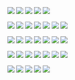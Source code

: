 ![](https://64.media.tumblr.com/832b692d4900f1bd291a577ae12cd345/16ac2cd30c256466-c2/s250x400/644725a9b9521a17cb78148637a7c3aebd22f0d8.webp)
![](https://64.media.tumblr.com/3b4d591cc463ef9918f5657ce77bb81c/adf2e88a182b81c1-4f/s250x400/303b7c5bd9e78a4e8fbfa6e46389f2e20f701946.gifv)
![](https://64.media.tumblr.com/81a76b5a3737e411c33eab3335a79a88/4ed22129fdd9c51a-cf/s250x400/354c0713033fa041bc140d9b50c62052dea1b5ee.gifv)
![](https://64.media.tumblr.com/6ade2cc5bea74bc5e6b0535347ebabbc/tumblr_prwtsaGSf91rov8uxo2_250.gifv)
![](https://64.media.tumblr.com/32d626bfb6265e192d1fb7bbc38b36d3/d52549e5be5f6519-f6/s1280x1920/ef4e8a7ef5c20785672b4c3a57c133a93d5e34c5.gifv)

![](https://images-wixmp-ed30a86b8c4ca887773594c2.wixmp.com/f/50d0e14d-47b5-420d-a9ac-00a7b7a67807/d750fg5-e8e08346-9a3c-454c-a295-30e083b6d925.png?token=eyJ0eXAiOiJKV1QiLCJhbGciOiJIUzI1NiJ9.eyJzdWIiOiJ1cm46YXBwOjdlMGQxODg5ODIyNjQzNzNhNWYwZDQxNWVhMGQyNmUwIiwiaXNzIjoidXJuOmFwcDo3ZTBkMTg4OTgyMjY0MzczYTVmMGQ0MTVlYTBkMjZlMCIsIm9iaiI6W1t7InBhdGgiOiJcL2ZcLzUwZDBlMTRkLTQ3YjUtNDIwZC1hOWFjLTAwYTdiN2E2NzgwN1wvZDc1MGZnNS1lOGUwODM0Ni05YTNjLTQ1NGMtYTI5NS0zMGUwODNiNmQ5MjUucG5nIn1dXSwiYXVkIjpbInVybjpzZXJ2aWNlOmZpbGUuZG93bmxvYWQiXX0.qzxeeh1IGzvCvXMwsb-XPy7dDEkCrzZTbhVdstzMZv4)
![](https://images-wixmp-ed30a86b8c4ca887773594c2.wixmp.com/f/a2c00a7e-8a64-4d3e-a875-cd4c5ab696c0/d81qr7v-684a483e-f6e6-4ad4-a15b-1f47ecf0fef9.png?token=eyJ0eXAiOiJKV1QiLCJhbGciOiJIUzI1NiJ9.eyJzdWIiOiJ1cm46YXBwOjdlMGQxODg5ODIyNjQzNzNhNWYwZDQxNWVhMGQyNmUwIiwiaXNzIjoidXJuOmFwcDo3ZTBkMTg4OTgyMjY0MzczYTVmMGQ0MTVlYTBkMjZlMCIsIm9iaiI6W1t7InBhdGgiOiJcL2ZcL2EyYzAwYTdlLThhNjQtNGQzZS1hODc1LWNkNGM1YWI2OTZjMFwvZDgxcXI3di02ODRhNDgzZS1mNmU2LTRhZDQtYTE1Yi0xZjQ3ZWNmMGZlZjkucG5nIn1dXSwiYXVkIjpbInVybjpzZXJ2aWNlOmZpbGUuZG93bmxvYWQiXX0.ukGjAzY8qeNuk8j8QRC5bJj6wQbVBJ-EURIha7hHKT8)
![](https://images-wixmp-ed30a86b8c4ca887773594c2.wixmp.com/f/a2c00a7e-8a64-4d3e-a875-cd4c5ab696c0/d7hn94k-47bdbfa5-a431-4eb5-99a5-adb59d45b3cf.gif?token=eyJ0eXAiOiJKV1QiLCJhbGciOiJIUzI1NiJ9.eyJzdWIiOiJ1cm46YXBwOjdlMGQxODg5ODIyNjQzNzNhNWYwZDQxNWVhMGQyNmUwIiwiaXNzIjoidXJuOmFwcDo3ZTBkMTg4OTgyMjY0MzczYTVmMGQ0MTVlYTBkMjZlMCIsIm9iaiI6W1t7InBhdGgiOiJcL2ZcL2EyYzAwYTdlLThhNjQtNGQzZS1hODc1LWNkNGM1YWI2OTZjMFwvZDdobjk0ay00N2JkYmZhNS1hNDMxLTRlYjUtOTlhNS1hZGI1OWQ0NWIzY2YuZ2lmIn1dXSwiYXVkIjpbInVybjpzZXJ2aWNlOmZpbGUuZG93bmxvYWQiXX0.8I9pO2hyHHuAlDJclYmZbiBgjE3eIahkbaIlNgVz21w)
![](https://images-wixmp-ed30a86b8c4ca887773594c2.wixmp.com/f/a2c00a7e-8a64-4d3e-a875-cd4c5ab696c0/d7ntcnr-d23a6fe4-f0e5-49a4-9125-5228f7dc9098.gif?token=eyJ0eXAiOiJKV1QiLCJhbGciOiJIUzI1NiJ9.eyJzdWIiOiJ1cm46YXBwOjdlMGQxODg5ODIyNjQzNzNhNWYwZDQxNWVhMGQyNmUwIiwiaXNzIjoidXJuOmFwcDo3ZTBkMTg4OTgyMjY0MzczYTVmMGQ0MTVlYTBkMjZlMCIsIm9iaiI6W1t7InBhdGgiOiJcL2ZcL2EyYzAwYTdlLThhNjQtNGQzZS1hODc1LWNkNGM1YWI2OTZjMFwvZDdudGNuci1kMjNhNmZlNC1mMGU1LTQ5YTQtOTEyNS01MjI4ZjdkYzkwOTguZ2lmIn1dXSwiYXVkIjpbInVybjpzZXJ2aWNlOmZpbGUuZG93bmxvYWQiXX0.QbHRS9x7d9fBViMuERuUBSQDIKCe7isJgzLs4ydiUo0)
![](https://images-wixmp-ed30a86b8c4ca887773594c2.wixmp.com/f/307cf83d-9c41-454d-8316-0d5c5e8aed78/d3l7rf4-f814f670-06a7-4dc4-a719-eebb3213edad.gif?token=eyJ0eXAiOiJKV1QiLCJhbGciOiJIUzI1NiJ9.eyJzdWIiOiJ1cm46YXBwOjdlMGQxODg5ODIyNjQzNzNhNWYwZDQxNWVhMGQyNmUwIiwiaXNzIjoidXJuOmFwcDo3ZTBkMTg4OTgyMjY0MzczYTVmMGQ0MTVlYTBkMjZlMCIsIm9iaiI6W1t7InBhdGgiOiJcL2ZcLzMwN2NmODNkLTljNDEtNDU0ZC04MzE2LTBkNWM1ZThhZWQ3OFwvZDNsN3JmNC1mODE0ZjY3MC0wNmE3LTRkYzQtYTcxOS1lZWJiMzIxM2VkYWQuZ2lmIn1dXSwiYXVkIjpbInVybjpzZXJ2aWNlOmZpbGUuZG93bmxvYWQiXX0.bnfNBB96CSj2ICRAjWofzEJws3ZV2mDJwfKg46QxwlY)
![](https://images-wixmp-ed30a86b8c4ca887773594c2.wixmp.com/f/1263f136-1b6c-41f1-b97f-b8bc67bbf273/d70zrd3-ec157520-368e-4fde-83e3-9272f6a257de.gif?token=eyJ0eXAiOiJKV1QiLCJhbGciOiJIUzI1NiJ9.eyJzdWIiOiJ1cm46YXBwOjdlMGQxODg5ODIyNjQzNzNhNWYwZDQxNWVhMGQyNmUwIiwiaXNzIjoidXJuOmFwcDo3ZTBkMTg4OTgyMjY0MzczYTVmMGQ0MTVlYTBkMjZlMCIsIm9iaiI6W1t7InBhdGgiOiJcL2ZcLzEyNjNmMTM2LTFiNmMtNDFmMS1iOTdmLWI4YmM2N2JiZjI3M1wvZDcwenJkMy1lYzE1NzUyMC0zNjhlLTRmZGUtODNlMy05MjcyZjZhMjU3ZGUuZ2lmIn1dXSwiYXVkIjpbInVybjpzZXJ2aWNlOmZpbGUuZG93bmxvYWQiXX0.90y7N6IqMIUL8Ash-Exgn3nSefyNSFKCpD3LJxZt-Xs)
![](https://images-wixmp-ed30a86b8c4ca887773594c2.wixmp.com/f/55d3d1b3-7d67-43e1-b3dd-3b675a88eb80/dbdezjg-87d4c9aa-27e5-457c-bd2d-bf67cc2931e4.png?token=eyJ0eXAiOiJKV1QiLCJhbGciOiJIUzI1NiJ9.eyJzdWIiOiJ1cm46YXBwOjdlMGQxODg5ODIyNjQzNzNhNWYwZDQxNWVhMGQyNmUwIiwiaXNzIjoidXJuOmFwcDo3ZTBkMTg4OTgyMjY0MzczYTVmMGQ0MTVlYTBkMjZlMCIsIm9iaiI6W1t7InBhdGgiOiJcL2ZcLzU1ZDNkMWIzLTdkNjctNDNlMS1iM2RkLTNiNjc1YTg4ZWI4MFwvZGJkZXpqZy04N2Q0YzlhYS0yN2U1LTQ1N2MtYmQyZC1iZjY3Y2MyOTMxZTQucG5nIn1dXSwiYXVkIjpbInVybjpzZXJ2aWNlOmZpbGUuZG93bmxvYWQiXX0.GgWWQpFB__VDYeb2HkSuuLLv1Il7ovI7rG2sdMCB6OQ)

![](https://images-wixmp-ed30a86b8c4ca887773594c2.wixmp.com/f/b6b32f43-2068-4c1e-b997-af16d761296e/dbsrl55-21d0a5de-c47b-48f5-a9de-79df34885a0c.png/v1/fill/w_99,h_55,q_80,strp/jjba__ghiaccio_stamp_by_whitenoize_dbsrl55-fullview.jpg?token=eyJ0eXAiOiJKV1QiLCJhbGciOiJIUzI1NiJ9.eyJzdWIiOiJ1cm46YXBwOjdlMGQxODg5ODIyNjQzNzNhNWYwZDQxNWVhMGQyNmUwIiwiaXNzIjoidXJuOmFwcDo3ZTBkMTg4OTgyMjY0MzczYTVmMGQ0MTVlYTBkMjZlMCIsIm9iaiI6W1t7ImhlaWdodCI6Ijw9NTUiLCJwYXRoIjoiXC9mXC9iNmIzMmY0My0yMDY4LTRjMWUtYjk5Ny1hZjE2ZDc2MTI5NmVcL2Ric3JsNTUtMjFkMGE1ZGUtYzQ3Yi00OGY1LWE5ZGUtNzlkZjM0ODg1YTBjLnBuZyIsIndpZHRoIjoiPD05OSJ9XV0sImF1ZCI6WyJ1cm46c2VydmljZTppbWFnZS5vcGVyYXRpb25zIl19.M4Yz4AnCBmWGR_G-852zQy1tCocOZaHla7DD_La7Mxs)
![](https://images-wixmp-ed30a86b8c4ca887773594c2.wixmp.com/f/b6b32f43-2068-4c1e-b997-af16d761296e/dbsrkjt-e87377e8-0b3b-40dd-980c-2a75e7b825bb.png/v1/fill/w_99,h_55,q_80,strp/jjba__trish_una_stamp_by_whitenoize_dbsrkjt-fullview.jpg?token=eyJ0eXAiOiJKV1QiLCJhbGciOiJIUzI1NiJ9.eyJzdWIiOiJ1cm46YXBwOjdlMGQxODg5ODIyNjQzNzNhNWYwZDQxNWVhMGQyNmUwIiwiaXNzIjoidXJuOmFwcDo3ZTBkMTg4OTgyMjY0MzczYTVmMGQ0MTVlYTBkMjZlMCIsIm9iaiI6W1t7ImhlaWdodCI6Ijw9NTUiLCJwYXRoIjoiXC9mXC9iNmIzMmY0My0yMDY4LTRjMWUtYjk5Ny1hZjE2ZDc2MTI5NmVcL2Ric3JranQtZTg3Mzc3ZTgtMGIzYi00MGRkLTk4MGMtMmE3NWU3YjgyNWJiLnBuZyIsIndpZHRoIjoiPD05OSJ9XV0sImF1ZCI6WyJ1cm46c2VydmljZTppbWFnZS5vcGVyYXRpb25zIl19._-ixBmBdAlHYDWMf_GNz7cjMpKScpnuDdRbczonWj8M)
![](https://images-wixmp-ed30a86b8c4ca887773594c2.wixmp.com/f/ae54e3c5-20e5-4336-bf6c-7ef6410c442a/ddfszbs-48561fce-80b9-48c3-8548-d5bedbcd59e0.png?token=eyJ0eXAiOiJKV1QiLCJhbGciOiJIUzI1NiJ9.eyJzdWIiOiJ1cm46YXBwOjdlMGQxODg5ODIyNjQzNzNhNWYwZDQxNWVhMGQyNmUwIiwiaXNzIjoidXJuOmFwcDo3ZTBkMTg4OTgyMjY0MzczYTVmMGQ0MTVlYTBkMjZlMCIsIm9iaiI6W1t7InBhdGgiOiJcL2ZcL2FlNTRlM2M1LTIwZTUtNDMzNi1iZjZjLTdlZjY0MTBjNDQyYVwvZGRmc3picy00ODU2MWZjZS04MGI5LTQ4YzMtODU0OC1kNWJlZGJjZDU5ZTAucG5nIn1dXSwiYXVkIjpbInVybjpzZXJ2aWNlOmZpbGUuZG93bmxvYWQiXX0.8Y9RbAK1JQ2wk3GnLKa2SL7SN1uB3sA4u_gOOGsKOLU)
![](https://images-wixmp-ed30a86b8c4ca887773594c2.wixmp.com/f/b6b32f43-2068-4c1e-b997-af16d761296e/dbsrn66-6b725f3e-22fe-49d2-a27e-912e5d2f65b5.png/v1/fill/w_99,h_55,q_80,strp/jjba__diego_brando_stamp_by_whitenoize_dbsrn66-fullview.jpg?token=eyJ0eXAiOiJKV1QiLCJhbGciOiJIUzI1NiJ9.eyJzdWIiOiJ1cm46YXBwOjdlMGQxODg5ODIyNjQzNzNhNWYwZDQxNWVhMGQyNmUwIiwiaXNzIjoidXJuOmFwcDo3ZTBkMTg4OTgyMjY0MzczYTVmMGQ0MTVlYTBkMjZlMCIsIm9iaiI6W1t7ImhlaWdodCI6Ijw9NTUiLCJwYXRoIjoiXC9mXC9iNmIzMmY0My0yMDY4LTRjMWUtYjk5Ny1hZjE2ZDc2MTI5NmVcL2Ric3JuNjYtNmI3MjVmM2UtMjJmZS00OWQyLWEyN2UtOTEyZTVkMmY2NWI1LnBuZyIsIndpZHRoIjoiPD05OSJ9XV0sImF1ZCI6WyJ1cm46c2VydmljZTppbWFnZS5vcGVyYXRpb25zIl19.VB0CGJ-37j3h0dXcg0eT_Ix-9Wof93Cm-SSlWE0A_mk)
![](https://images-wixmp-ed30a86b8c4ca887773594c2.wixmp.com/f/b6b32f43-2068-4c1e-b997-af16d761296e/dbsrhjr-dde4b20e-9d8f-4abb-aa95-24fced364afe.png/v1/fill/w_99,h_55,q_80,strp/jjba__hol_horse_stamp_by_whitenoize_dbsrhjr-fullview.jpg?token=eyJ0eXAiOiJKV1QiLCJhbGciOiJIUzI1NiJ9.eyJzdWIiOiJ1cm46YXBwOjdlMGQxODg5ODIyNjQzNzNhNWYwZDQxNWVhMGQyNmUwIiwiaXNzIjoidXJuOmFwcDo3ZTBkMTg4OTgyMjY0MzczYTVmMGQ0MTVlYTBkMjZlMCIsIm9iaiI6W1t7ImhlaWdodCI6Ijw9NTUiLCJwYXRoIjoiXC9mXC9iNmIzMmY0My0yMDY4LTRjMWUtYjk5Ny1hZjE2ZDc2MTI5NmVcL2Ric3JoanItZGRlNGIyMGUtOWQ4Zi00YWJiLWFhOTUtMjRmY2VkMzY0YWZlLnBuZyIsIndpZHRoIjoiPD05OSJ9XV0sImF1ZCI6WyJ1cm46c2VydmljZTppbWFnZS5vcGVyYXRpb25zIl19.Jmx1e7EwtCMfGjzbiUKnWrkEHzDVpYC1c6_b7Bfvpv8)
![](https://images-wixmp-ed30a86b8c4ca887773594c2.wixmp.com/f/50b0101e-945f-44f0-83bb-a0b9b460867b/dahp0kz-24055818-6cf6-4a98-9acc-2c4b55fbb351.gif?token=eyJ0eXAiOiJKV1QiLCJhbGciOiJIUzI1NiJ9.eyJzdWIiOiJ1cm46YXBwOjdlMGQxODg5ODIyNjQzNzNhNWYwZDQxNWVhMGQyNmUwIiwiaXNzIjoidXJuOmFwcDo3ZTBkMTg4OTgyMjY0MzczYTVmMGQ0MTVlYTBkMjZlMCIsIm9iaiI6W1t7InBhdGgiOiJcL2ZcLzUwYjAxMDFlLTk0NWYtNDRmMC04M2JiLWEwYjliNDYwODY3YlwvZGFocDBrei0yNDA1NTgxOC02Y2Y2LTRhOTgtOWFjYy0yYzRiNTVmYmIzNTEuZ2lmIn1dXSwiYXVkIjpbInVybjpzZXJ2aWNlOmZpbGUuZG93bmxvYWQiXX0.1hKvd9GHYfIblGJO8ddAWNrXB-7DyJbWMofExkZD2gY)
![](https://images-wixmp-ed30a86b8c4ca887773594c2.wixmp.com/f/8cb2184f-fe95-4552-aeb0-f3a30b7ab67f/dauu9e2-82d4e49e-0814-419a-adfb-97c8fc5bb66f.gif?token=eyJ0eXAiOiJKV1QiLCJhbGciOiJIUzI1NiJ9.eyJzdWIiOiJ1cm46YXBwOjdlMGQxODg5ODIyNjQzNzNhNWYwZDQxNWVhMGQyNmUwIiwiaXNzIjoidXJuOmFwcDo3ZTBkMTg4OTgyMjY0MzczYTVmMGQ0MTVlYTBkMjZlMCIsIm9iaiI6W1t7InBhdGgiOiJcL2ZcLzhjYjIxODRmLWZlOTUtNDU1Mi1hZWIwLWYzYTMwYjdhYjY3ZlwvZGF1dTllMi04MmQ0ZTQ5ZS0wODE0LTQxOWEtYWRmYi05N2M4ZmM1YmI2NmYuZ2lmIn1dXSwiYXVkIjpbInVybjpzZXJ2aWNlOmZpbGUuZG93bmxvYWQiXX0.zaOLWNFR4ZP9cFCHg1o2bc3uQdmYzGhjoox6fEYxbCY)

![](https://images-wixmp-ed30a86b8c4ca887773594c2.wixmp.com/f/ad83006a-6d98-4b62-840d-a1a1360f3c99/daispxf-75c99f7e-beb7-41ec-a9c1-4843f13f4338.gif?token=eyJ0eXAiOiJKV1QiLCJhbGciOiJIUzI1NiJ9.eyJzdWIiOiJ1cm46YXBwOjdlMGQxODg5ODIyNjQzNzNhNWYwZDQxNWVhMGQyNmUwIiwiaXNzIjoidXJuOmFwcDo3ZTBkMTg4OTgyMjY0MzczYTVmMGQ0MTVlYTBkMjZlMCIsIm9iaiI6W1t7InBhdGgiOiJcL2ZcL2FkODMwMDZhLTZkOTgtNGI2Mi04NDBkLWExYTEzNjBmM2M5OVwvZGFpc3B4Zi03NWM5OWY3ZS1iZWI3LTQxZWMtYTljMS00ODQzZjEzZjQzMzguZ2lmIn1dXSwiYXVkIjpbInVybjpzZXJ2aWNlOmZpbGUuZG93bmxvYWQiXX0.cn7Wbx5ZgfzYmW1-hpW5j8ppBOMm0qVt1qeUNfeMzGc)
![](https://images-wixmp-ed30a86b8c4ca887773594c2.wixmp.com/f/5b2e3657-f77c-4e5b-9fcc-a7f9c37121a5/d1ifsis-df623859-4888-4971-bbc3-524035323992.png?token=eyJ0eXAiOiJKV1QiLCJhbGciOiJIUzI1NiJ9.eyJzdWIiOiJ1cm46YXBwOjdlMGQxODg5ODIyNjQzNzNhNWYwZDQxNWVhMGQyNmUwIiwiaXNzIjoidXJuOmFwcDo3ZTBkMTg4OTgyMjY0MzczYTVmMGQ0MTVlYTBkMjZlMCIsIm9iaiI6W1t7InBhdGgiOiJcL2ZcLzViMmUzNjU3LWY3N2MtNGU1Yi05ZmNjLWE3ZjljMzcxMjFhNVwvZDFpZnNpcy1kZjYyMzg1OS00ODg4LTQ5NzEtYmJjMy01MjQwMzUzMjM5OTIucG5nIn1dXSwiYXVkIjpbInVybjpzZXJ2aWNlOmZpbGUuZG93bmxvYWQiXX0.Iy1OFiG3MJ7L5XwprPeuJwngDNJZg46BY2QN8MmS2aQ)
![](https://images-wixmp-ed30a86b8c4ca887773594c2.wixmp.com/f/270d45d9-fce0-47d0-9118-35d6094c42c6/dcqvvbq-0c29188a-b7f9-4e24-b539-fca326bfc9b8.gif?token=eyJ0eXAiOiJKV1QiLCJhbGciOiJIUzI1NiJ9.eyJzdWIiOiJ1cm46YXBwOjdlMGQxODg5ODIyNjQzNzNhNWYwZDQxNWVhMGQyNmUwIiwiaXNzIjoidXJuOmFwcDo3ZTBkMTg4OTgyMjY0MzczYTVmMGQ0MTVlYTBkMjZlMCIsIm9iaiI6W1t7InBhdGgiOiJcL2ZcLzI3MGQ0NWQ5LWZjZTAtNDdkMC05MTE4LTM1ZDYwOTRjNDJjNlwvZGNxdnZicS0wYzI5MTg4YS1iN2Y5LTRlMjQtYjUzOS1mY2EzMjZiZmM5YjguZ2lmIn1dXSwiYXVkIjpbInVybjpzZXJ2aWNlOmZpbGUuZG93bmxvYWQiXX0.-2rKAnCgQnNwl_p_FlwfRZKoZ0dG2M1oBCGV2DRznug)
![](https://64.media.tumblr.com/40743bab3dd332942d1a2c8d09876f08/0a314c1722fc4072-80/s100x200/9ac81656f8dcb1b57b2061a2ddf47d4918f76bee.pnj)
![](https://64.media.tumblr.com/cb981d79a8226e3770a6dc60151898f8/f36b6f79d089ce9f-2a/s100x200/56b87a914dc69b2b0a64c646e412b719492e40d3.webp)
![](https://images-wixmp-ed30a86b8c4ca887773594c2.wixmp.com/f/783b2d89-565e-4ea8-9e4e-74c3f5538773/d3nrb5b-9a2e6595-1b98-45be-9db7-82a4c9cc310d.gif?token=eyJ0eXAiOiJKV1QiLCJhbGciOiJIUzI1NiJ9.eyJzdWIiOiJ1cm46YXBwOjdlMGQxODg5ODIyNjQzNzNhNWYwZDQxNWVhMGQyNmUwIiwiaXNzIjoidXJuOmFwcDo3ZTBkMTg4OTgyMjY0MzczYTVmMGQ0MTVlYTBkMjZlMCIsIm9iaiI6W1t7InBhdGgiOiJcL2ZcLzc4M2IyZDg5LTU2NWUtNGVhOC05ZTRlLTc0YzNmNTUzODc3M1wvZDNucmI1Yi05YTJlNjU5NS0xYjk4LTQ1YmUtOWRiNy04MmE0YzljYzMxMGQuZ2lmIn1dXSwiYXVkIjpbInVybjpzZXJ2aWNlOmZpbGUuZG93bmxvYWQiXX0.qdvt2ulAx1wmBPLjMuvZnDxFCnseWwXXMt7PsMbnsio)
![](https://images-wixmp-ed30a86b8c4ca887773594c2.wixmp.com/f/fb60655c-8950-4cee-941c-38c017e39b4a/d79btzy-de8d2052-6694-4413-b8bf-78f8d8f114d5.gif?token=eyJ0eXAiOiJKV1QiLCJhbGciOiJIUzI1NiJ9.eyJzdWIiOiJ1cm46YXBwOjdlMGQxODg5ODIyNjQzNzNhNWYwZDQxNWVhMGQyNmUwIiwiaXNzIjoidXJuOmFwcDo3ZTBkMTg4OTgyMjY0MzczYTVmMGQ0MTVlYTBkMjZlMCIsIm9iaiI6W1t7InBhdGgiOiJcL2ZcL2ZiNjA2NTVjLTg5NTAtNGNlZS05NDFjLTM4YzAxN2UzOWI0YVwvZDc5YnR6eS1kZThkMjA1Mi02Njk0LTQ0MTMtYjhiZi03OGY4ZDhmMTE0ZDUuZ2lmIn1dXSwiYXVkIjpbInVybjpzZXJ2aWNlOmZpbGUuZG93bmxvYWQiXX0.aoF2fhere965O3UogVwZK0094oWK6m5OOys7f6BFL9w)

![](https://64.media.tumblr.com/53905707359c4f2d0455f1d87dc17113/tumblr_pi5mkpGnrf1xlx2ufo1_250.gifv)
![](https://64.media.tumblr.com/eb9a5b9975d3568a1b350d7b52fdaa5d/db7f482dfcc9276f-e2/s250x400/a0f426cd45bf974c6c774d0f91268e76c5a081cb.gifv)
![](https://64.media.tumblr.com/9ba3ef9913382443cfa3593d69253c8e/363752070e93a7f9-a1/s250x400/599251d004b19f7af55f1c30ab6215f13486904e.gifv)
![](https://64.media.tumblr.com/3693e50024cde24ab3e61e7a250e581d/c50dc93c89e251e3-8d/s250x400/808a50b28461b9057cbabbdfd2681ab0bb383c8d.gifv)
![](https://64.media.tumblr.com/220ecda43f9b4859235291b3dbfffca2/741db38d6cc34a7f-d3/s250x400/747dc04e20f9f99482f26f1e3e713eccc73b4d87.webp)
